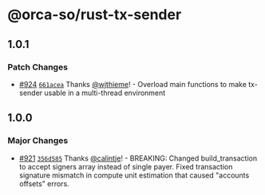 # @orca-so/rust-tx-sender

## 1.0.1

### Patch Changes

- [#924](https://github.com/orca-so/whirlpools/pull/924) [`661acea`](https://github.com/orca-so/whirlpools/commit/661acea57e54627753d9904c05f2784882801eee) Thanks [@wjthieme](https://github.com/wjthieme)! - Overload main functions to make tx-sender usable in a multi-thread environment

## 1.0.0

### Major Changes

- [#921](https://github.com/orca-so/whirlpools/pull/921) [`356d585`](https://github.com/orca-so/whirlpools/commit/356d5858fa45e6a13dd6d2b9f032550357748ef8) Thanks [@calintje](https://github.com/calintje)! - BREAKING: Changed build_transaction to accept signers array instead of single payer. Fixed transaction signature mismatch in compute unit estimation that caused "accounts offsets" errors.
